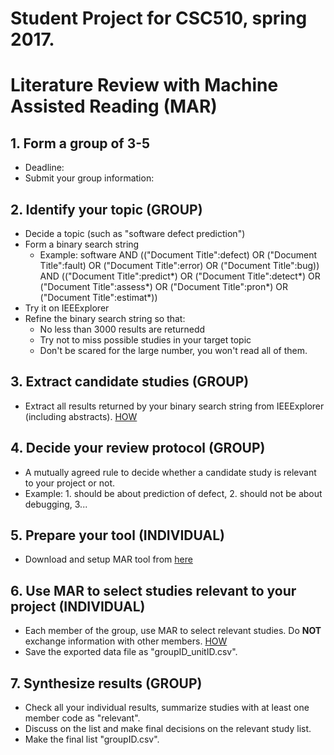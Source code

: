 # Student Project for CSC510, spring 2017.

# Literature Review with Machine Assisted Reading (MAR)

## 1. Form a group of 3-5
 - Deadline: 
 - Submit your group information:

## 2. Identify your topic (GROUP)
 - Decide a topic (such as "software defect prediction")
 - Form a binary search string
   + Example: software AND (("Document Title":defect) OR ("Document Title":fault) OR ("Document Title":error) OR ("Document Title":bug)) AND (("Document Title":predict*) OR ("Document Title":detect*) OR ("Document Title":assess*) OR ("Document Title":pron*) OR ("Document Title":estimat*))
 - Try it on IEEExplorer
 - Refine the binary search string so that:
   + No less than 3000 results are returnedd
   + Try not to miss possible studies in your target topic
   + Don't be scared for the large number, you won't read all of them.

## 3. Extract candidate studies (GROUP)
 - Extract all results returned by your binary search string from IEEExplorer (including abstracts). [HOW](https://github.com/ai-se/MAR/issues/3)

## 4. Decide your review protocol (GROUP)
 - A mutually agreed rule to decide whether a candidate study is relevant to your project or not.
 - Example: 1. should be about prediction of defect, 2. should not be about debugging, 3... 
 
## 5. Prepare your tool (INDIVIDUAL)
 - Download and setup MAR tool from [here](https://github.com/ai-se/MAR) 

## 6. Use MAR to select studies relevant to your project (INDIVIDUAL)
 - Each member of the group, use MAR to select relevant studies. Do **NOT** exchange information with other members. [HOW](https://github.com/ai-se/MAR/issues/4)
 - Save the exported data file as "groupID_unitID.csv".
 
## 7. Synthesize results (GROUP)
 - Check all your individual results, summarize studies with at least one member code as "relevant". 
 - Discuss on the list and make final decisions on the relevant study list.
 - Make the final list "groupID.csv".
